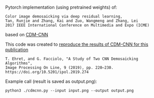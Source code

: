 Pytorch implementation (using pretrained weights) of:

    Color image demosaicking via deep residual learning,
    Tan, Runjie and Zhang, Kai and Zuo, Wangmeng and Zhang, Lei
    2017 IEEE International Conference on Multimedia and Expo (ICME)

based on [CDM-CNN](https://github.com/csrjtan/CDM-CNN)

This code was created to [reproduce the results of CDM-CNN for this publication](https://doi.org/10.5201/ipol.2019.274)

    T. Ehret, and G. Facciolo, "A Study of Two CNN Demosaicking Algorithms", 
    Image Processing On Line, 9 (2019), pp. 220–230. https://doi.org/10.5201/ipol.2019.274

Example call (result is saved as output.png):

    python3 ./cdmcnn.py --input input.png --output output.png
